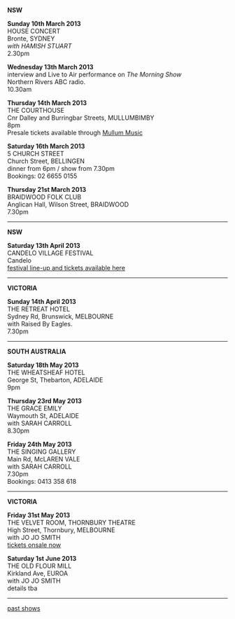 **NSW**    

**Sunday 10th March 2013**  
HOUSE CONCERT  
Bronte, SYDNEY    
*with HAMISH STUART*   
2.30pm  

**Wednesday 13th March 2013**   
interview and Live to Air performance on *The Morning Show*   
Northern Rivers ABC radio.    
10.30am    

**Thursday 14th March 2013**  
THE COURTHOUSE      
Cnr Dalley and Burringbar Streets, MULLUMBIMBY        
8pm    
Presale tickets available through [Mullum Music][116]    

**Saturday 16th March 2013**  
5 CHURCH STREET    
Church Street, BELLINGEN        
dinner from 6pm / show from 7.30pm  
Bookings: 02 6655 0155  

**Thursday 21st March 2013**  
BRAIDWOOD FOLK CLUB        
Anglican Hall, Wilson Street, BRAIDWOOD        
7.30pm   
      
* * * * *    

**NSW**    

**Saturday 13th April 2013**   
CANDELO VILLAGE FESTIVAL   
Candelo  
[festival line-up and tickets available here][117]      

* * * * *    

**VICTORIA**    

**Sunday 14th April 2013**   
THE RETREAT HOTEL   
Sydney Rd, Brunswick, MELBOURNE     
with Raised By Eagles.  
7.30pm  

* * * * *    

**SOUTH AUSTRALIA**     
 
**Saturday 18th May 2013**   
THE WHEATSHEAF HOTEL   
George St, Thebarton, ADELAIDE  
9pm       

**Thursday 23rd May 2013**   
THE GRACE EMILY       
Waymouth St, ADELAIDE      
with SARAH CARROLL  
8.30pm       

**Friday 24th May 2013**   
THE SINGING GALLERY     
Main Rd, McLAREN VALE    
with SARAH CARROLL  
7.30pm  
Bookings: 0413 358 618       

* * * * *    

**VICTORIA**      

**Friday 31st May 2013**   
THE VELVET ROOM, THORNBURY THEATRE     
High Street, Thornbury, MELBOURNE  
with JO JO SMITH  
[tickets onsale now][118]       
       

**Saturday 1st June 2013**   
THE OLD FLOUR MILL       
Kirkland Ave, EUROA    
with JO JO SMITH   
details tba  

* * * * *  

[past shows][archive]

[archive]: shows/archive/

[33.1]: contact/
[50]: http://northcotesocialclub.com/
[3.2]: http://www.thebasement.com.au/
[81]:  http://www.pietabrown.com
[88]: http://www.facebook.com/pages/Beetle-Bar/125772420775772
[89]: http://www.royalexchangenewcastle.com.au/
[90]: http://www.camelotlounge.com/
[90.1]: http://www.trybooking.com/RWU
[91]: http://www.clarendonguesthouse.com.au/
[93]: http://www.caravanmusic.com.au
[94]: http://wheatsheafhotel.com.au/gigs
[95]: http://www.bellaunion.com.au
[96]: http://www.jojosmithsoul.com/
[96.1]: http://www.myspace.com/sweetjeanmusic
[96.2]: http://www.myspace.com/jimdowling
[96.3]: http://www.ilonaharker.com
[96.4]: http://www.mardilumsden.com
[96.5]: http://www.theyearlings.net
[96.6]: http://www.theelliscollective.com
[96.7]: http://www.triplejunearthed.com/birdsandbelles
[96.8]: http://www.myspace.com/denhanrahan
[97]: http://www.hamishstuart.net/fr_home.cfm
[98]: http://venue505.com/
[99]: http://www.corinbank.com/
[99.1]: http://www.portfairyfolkfestival.com/
[100]: http://www.tamarvalleyfolkfestival.com/Home.html
[101]: http://www.bigtix.com.au/ProductDetails.aspx?productID=2083
[104]: http://www.carnivalofsuburbia.com
[105]: http://www.bellaunion.com.au/ticketing/show_535/
[106]: http://www.caravanmusic.com.au/gigs/pieta-brown/
[107]: http://www.trybooking.com/BCUB
[108]: http://www.moshtix.com.au/event.aspx?id=54131&ref=pietabrownpolishclub
[109]: http://www.starcourttheatre.com.au/shows
[110]: http://www.lonewolfpromotions.com/
[111]: http://thethornburytheatre.com/
[111.1]: http://thornburytheatre.oztix.com.au/default.aspx?Event=27515
[112]: http://www.mattwalker.com.au/
[112.1]: http://www.pbsfm.org.au/node/19074
[113]: http://thethornburytheatre.com/event/girl-interpreted-2012-feat-lucie-thorne-mojo-juju-georgia-fields-tracy-mcneil/
[114]: http://www.thetoffintown.com/shows/
[114.1]: http://noteslive.oztix.com.au/default.aspx?Event=29546
[114.2]: http://www.noteslive.net.au
[115]: http://www.cas.org.au
[115.1]: http://www.heritagehotel.com.au/
[116]: http://mullummusic.com/
[117]: http://www.candelovillagefestival.org
[118]: http://thethornburytheatre.com/event/lucie-thorne-plus-special-guest-jo-jo-smith-2/
